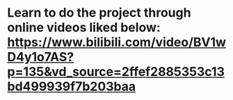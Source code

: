 # Learn to do the project through online videos liked below: https://www.bilibili.com/video/BV1wD4y1o7AS?p=135&vd_source=2ffef2885353c13bd499939f7b203baa
